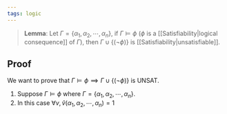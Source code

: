 ```yaml
---
tags: logic
---
```


>**Lemma**: Let $\Gamma = \{\alpha_{1},\alpha_{2},\cdots,\alpha_{n}\}$, if $\Gamma \vDash \phi$ ($\phi$ is a [[Satisfiability|logical consequence]] of $\Gamma$), then $\Gamma \cup \{(\neg \phi)\}$ is [[Satisfiability|unsatisfiable]].

## Proof
We want to prove that $\Gamma \vDash \phi \implies \Gamma \cup \{(\neg \phi)\}$ is UNSAT.

1. Suppose $\Gamma \vDash \phi$ where $\Gamma = \{\alpha_{1},\alpha_{2},\cdots,\alpha_{n}\}.$
2. In this case $\forall v, \, \hat{v}(\alpha_{1},\alpha_{2},\cdots,\alpha_{n})=1$ 